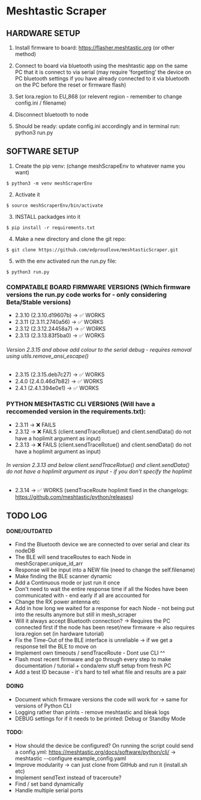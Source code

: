 # Meshtastic Scraper

## HARDWARE SETUP
1. Install firmware to board: https://flasher.meshtastic.org (or other method)
2. Connect to board via bluetooth using the meshtastic app on the same PC that it is connect to via serial (may require 'forgetting' the device on PC bluetooth settings if you have already connected to it via bluetooth on the PC before the reset or firmware flash)

3. Set lora.region to EU_868 (or relevent region - remember to change config.ini / filename)
4. Disconnect bluetooth to node 
5. Should be ready: update config.ini accordingly and in terminal run: python3 run.py

## SOFTWARE SETUP
1. Create the pip venv: (change meshScrapeEnv to whatever name you want)
```
$ python3 -m venv meshScraperEnv
```

2. Activate it
```
$ source meshScraperEnv/bin/activate
```

3. INSTALL packadges into it
```
$ pip install -r requirements.txt
```

4. Make a new directory and clone the git repo:
```
$ git clone https://github.com/edproudlove/meshtasticScraper.git
```

5. with the env activated run the run.py file:
```
$ python3 run.py
```

### COMPATABLE BOARD FIRMWARE VERSIONS (Which firmware versions the run.py code works for - only considering Beta/Stable versions)
- 2.3.10 (2.3.10.d19607b) -> ✅ WORKS
- 2.3.11 (2.3.11.2740a56) -> ✅ WORKS 
- 2.3.12 (2.3.12.24458a7) -> ✅ WORKS  
- 2.3.13 (2.3.13.83f5ba0) -> ✅ WORKS 

###### Version 2.3.15 and above add colour to the serial debug - requires removal using utils.remove_ansi_escape()
- 2.3.15 (2.3.15.deb7c27) -> ✅ WORKS
- 2.4.0 (2.4.0.46d7b82) ->  ✅ WORKS
- 2.4.1 (2.4.1.394e0e1) ->  ✅ WORKS

### PYTHON MESHTASTIC CLI VERSIONS (Will have a reccomended version in the requirements.txt): 
- 2.3.11 -> ❌ FAILS 
- 2.3.12 -> ❌ FAILS (client.sendTraceRotue() and client.sendData() do not have a hoplimit argument as input)
- 2.3.13 -> ❌ FAILS (client.sendTraceRotue() and client.sendData() do not have a hoplimit argument as input)

###### In version 2.3.13 and below client.sendTraceRotue() and client.sendData() do not have a hoplimit argument as input - if you don't specify the hoplimit 
- 2.3.14 -> ✅ WORKS (sendTraceRoute hoplimit fixed in the changelogs: https://github.com/meshtastic/python/releases)

## TODO LOG 

#### DONE/OUTDATED
- Find the Bluetooth device we are connected to over serial and clear its nodeDB 
- The BLE will send traceRoutes to each Node in meshScraper.unique_id_arr         
- Response will be input into a NEW file (need to change the self.filename)       
- Make finding the BLE scanner dynamic                                            
- Add a Continuous mode or just run it once                                         
- Don't need to wait the entire response time if all the Nodes have been communicated with - end early if all are accounted for
- Change the RX power antenna etc                                                 
- Add in how long we waited for a response for each Node - not being put into the results anymore but still in mesh_scraper                         
- Will it always accept Bluetooth connection? -> Requires the PC connected first if the node has been reset/new firmware -> also requires lora.region set (in hardware tutorial)
- Fix the Time-Out of the BLE interface is unreliable -> if we get a response tell the BLE to move on
- Implement own timeouts / sendTraceRoute - Dont use CLI ^^
- Flash most recent firmware and go through every step to make documentation / tutorial + conda/env stuff setup from fresh PC
- Add a test ID because - it's hard to tell what file and results are a pair

#### DOING
- Document which firmware versions the code will work for -> same for versions of Python CLI
- Logging rather than prints - remove meshtastic and bleak logs
- DEBUG settings for if it needs to be printed: Debug or Standby Mode 

#### TODO:
- How should the device be configured? On running the script could send a config.yml: https://meshtastic.org/docs/software/python/cli/ -> meshtastic --configure example_config.yaml
- Improve modularity -> can just clone from GitHub and run it (install.sh etc)
- Implement sendText instead of traceroute? 
- Find / set band dynamically 
- Handle multiple serial ports